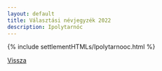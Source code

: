 ```yaml
---
layout: default
title: Választási névjegyzék 2022
description: Ipolytarnóc
---
```


{% include settlementHTMLs/Ipolytarnooc.html %}

[Vissza](./)